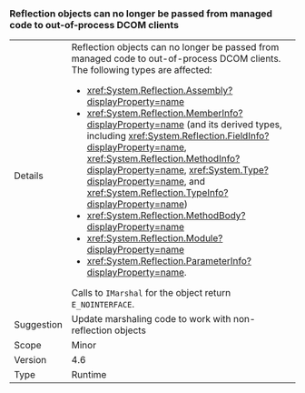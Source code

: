 ### Reflection objects can no longer be passed from managed code to out-of-process DCOM clients

|   |   |
|---|---|
|Details|Reflection objects can no longer be passed from managed code to out-of-process DCOM clients. The following types are affected:<ul><li><xref:System.Reflection.Assembly?displayProperty=name></li><li><xref:System.Reflection.MemberInfo?displayProperty=name> (and its derived types, including <xref:System.Reflection.FieldInfo?displayProperty=name>, <xref:System.Reflection.MethodInfo?displayProperty=name>, <xref:System.Type?displayProperty=name>, and <xref:System.Reflection.TypeInfo?displayProperty=name>)</li><li><xref:System.Reflection.MethodBody?displayProperty=name></li><li><xref:System.Reflection.Module?displayProperty=name></li><li><xref:System.Reflection.ParameterInfo?displayProperty=name>.</li></ul>Calls to <code>IMarshal</code> for the object return <code>E_NOINTERFACE</code>.|
|Suggestion|Update marshaling code to work with non-reflection objects|
|Scope|Minor|
|Version|4.6|
|Type|Runtime|

